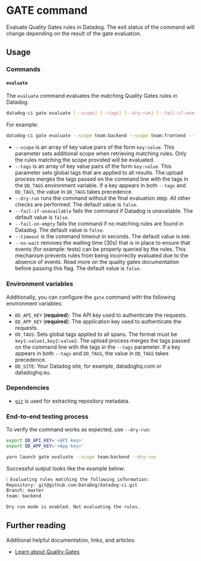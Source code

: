 # GATE command

Evaluate Quality Gates rules in Datadog. The exit status of the command will change depending on the result of the gate evaluation.

## Usage

### Commands

#### `evaluate`

The `evaluate` command evaluates the matching Quality Gates rules in Datadog.

```bash
datadog-ci gate evaluate [--scope] [--tags] [--dry-run] [--fail-if-unavailable] [--fail-on-empty] [--no-wait]
```

For example:

```bash
datadog-ci gate evaluate --scope team:backend --scope team:frontend --fail-on-empty
```

- `--scope` is an array of key value pairs of the form `key:value`. This parameter sets additional scope when retrieving matching rules. Only the rules matching the scope provided will be evaluated.
- `--tags` is an array of key value pairs of the form `key:value`. This parameter sets global tags that are applied to all results. The upload process merges the tags passed on the command line with the tags in the `DD_TAGS` environment variable. If a key appears in both `--tags` and `DD_TAGS`, the value in `DD_TAGS` takes precedence.
- `--dry-run` runs the command without the final evaluation step. All other checks are performed. The default value is `false`.
- `--fail-if-unavailable` fails the command if Datadog is unavailable. The default value is `false`.
- `--fail-on-empty` fails the command if no matching rules are found in Datadog. The default value is `false`.
- `--timeout` is the command timeout in seconds. The default value is `600`.
- `--no-wait` removes the waiting time (30s) that is in place to ensure that events (for example: tests) can be properly queried by the rules. This mechanism prevents rules from being incorrectly evaluated due to the absence of events. Read more on the quality gates documentation before passing this flag. The default value is `false`.


### Environment variables

Additionally, you can configure the `gate` command with the following environment variables:

- `DD_API_KEY` (**required**): The API key used to authenticate the requests.
- `DD_APP_KEY` (**required**): The application key used to authenticate the requests.
- `DD_TAGS`: Sets global tags applied to all spans. The format must be `key1:value1,key2:value2`. The upload process merges the tags passed on the command line with the tags in the `--tags` parameter. If a key appears in both `--tags` and `DD_TAGS`, the value in `DD_TAGS` takes precedence.
- `DD_SITE`: Your Datadog site, for example, datadoghq.com or datadoghq.eu.

### Dependencies

- [`git`](https://git-scm.com/downloads) is used for extracting repository metadata.

### End-to-end testing process

To verify the command works as expected, use `--dry-run`:

```bash
export DD_API_KEY='<API key>'
export DD_APP_KEY='<App key>'

yarn launch gate evaluate --scope team:backend --dry-run
```

Successful output looks like the example below:

```bash
ℹ️ Evaluating rules matching the following information:
Repository: git@github.com:DataDog/datadog-ci.git
Branch: master
team: backend

Dry run mode is enabled. Not evaluating the rules.
```

## Further reading

Additional helpful documentation, links, and articles:

- [Learn about Quality Gates][1]

[1]: https://docs.datadoghq.com/quality_gates/
